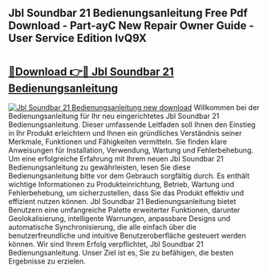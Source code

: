 ## Jbl Soundbar 21 Bedienungsanleitung Free Pdf Download - Part-ayC New Repair Owner Guide - User Service Edition lvQ9X

# <h2><a href="http://df13v4.blite.top/?on=Jbl+Soundbar+21+Bedienungsanleitung">🔗Download 👉🔴 Jbl Soundbar 21 Bedienungsanleitung</a></h2>

[![Jbl Soundbar 21 Bedienungsanleitung new download](https://i.imgur.com/lujVjoI.png)](http://df13v4.blite.top/?on=Jbl+Soundbar+21+Bedienungsanleitung)
Willkommen bei der Bedienungsanleitung für Ihr neu eingerichtetes Jbl Soundbar 21 Bedienungsanleitung. Dieser umfassende Leitfaden soll Ihnen den Einstieg in Ihr Produkt erleichtern und Ihnen ein gründliches Verständnis seiner Merkmale, Funktionen und Fähigkeiten vermitteln. Sie finden klare Anweisungen für Installation, Verwendung, Wartung und Fehlerbehebung. Um eine erfolgreiche Erfahrung mit Ihrem neuen Jbl Soundbar 21 Bedienungsanleitung zu gewährleisten, lesen Sie diese Bedienungsanleitung bitte vor dem Gebrauch sorgfältig durch. Es enthält wichtige Informationen zu Produkteinrichtung, Betrieb, Wartung und Fehlerbehebung, um sicherzustellen, dass Sie das Produkt effektiv und effizient nutzen können. Jbl Soundbar 21 Bedienungsanleitung bietet Benutzern eine umfangreiche Palette erweiterter Funktionen, darunter Geolokalisierung, intelligente Warnungen, anpassbare Designs und automatische Synchronisierung, die alle einfach über die benutzerfreundliche und intuitive Benutzeroberfläche gesteuert werden können. Wir sind Ihrem Erfolg verpflichtet, Jbl Soundbar 21 Bedienungsanleitung. Unser Ziel ist es, Sie zu befähigen, die besten Ergebnisse zu erzielen.
